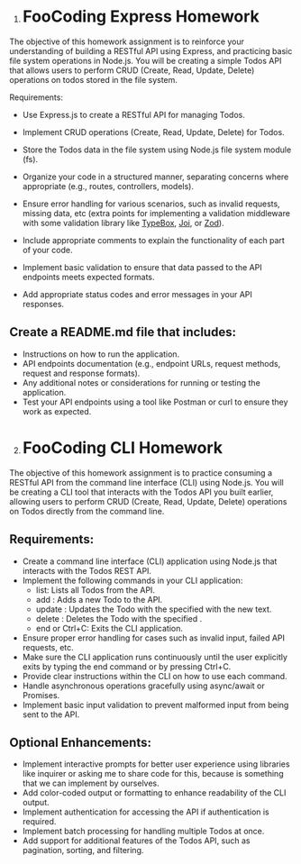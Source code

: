 1. # FooCoding Express Homework

The objective of this homework assignment is to reinforce your understanding of building a RESTful API using Express, and practicing basic file system operations in Node.js. You will be creating a simple Todos API that allows users to perform CRUD (Create, Read, Update, Delete) operations on todos stored in the file system.

Requirements:

-   Use Express.js to create a RESTful API for managing Todos.
-   Implement CRUD operations (Create, Read, Update, Delete) for Todos.
-   Store the Todos data in the file system using Node.js file system module (fs).
-   Organize your code in a structured manner, separating concerns where appropriate (e.g., routes, controllers, models).

-   Ensure error handling for various scenarios, such as invalid requests, missing data, etc (extra points for implementing a validation middleware with some validation library like [TypeBox](https://www.npmjs.com/package/@sinclair/typebox), [Joi](https://www.npmjs.com/package/joi), or [Zod](https://www.npmjs.com/package/zod)).

-   Include appropriate comments to explain the functionality of each part of your code.
-   Implement basic validation to ensure that data passed to the API endpoints meets expected formats.
-   Add appropriate status codes and error messages in your API responses.

## Create a README.md file that includes:

-   Instructions on how to run the application.
-   API endpoints documentation (e.g., endpoint URLs, request methods, request and response formats).
-   Any additional notes or considerations for running or testing the application.
-   Test your API endpoints using a tool like Postman or curl to ensure they work as expected.

2. # FooCoding CLI Homework

The objective of this homework assignment is to practice consuming a RESTful API from the command line interface (CLI) using Node.js. You will be creating a CLI tool that interacts with the Todos API you built earlier, allowing users to perform CRUD (Create, Read, Update, Delete) operations on Todos directly from the command line.

## Requirements:

-   Create a command line interface (CLI) application using Node.js that interacts with the Todos REST API.
-   Implement the following commands in your CLI application:
    -   list: Lists all Todos from the API.
    -   add <todo>: Adds a new Todo to the API.
    -   update <id> <todo>: Updates the Todo with the specified <id> with the new <todo> text.
    -   delete <id>: Deletes the Todo with the specified <id>.
    -   end or Ctrl+C: Exits the CLI application.
-   Ensure proper error handling for cases such as invalid input, failed API requests, etc.
-   Make sure the CLI application runs continuously until the user explicitly exits by typing the end command or by pressing Ctrl+C.
-   Provide clear instructions within the CLI on how to use each command.
-   Handle asynchronous operations gracefully using async/await or Promises.
-   Implement basic input validation to prevent malformed input from being sent to the API.

## Optional Enhancements:

-   Implement interactive prompts for better user experience using libraries like inquirer or asking me to share code for this, because is something that we can implement by ourselves.
-   Add color-coded output or formatting to enhance readability of the CLI output.
-   Implement authentication for accessing the API if authentication is required.
-   Implement batch processing for handling multiple Todos at once.
-   Add support for additional features of the Todos API, such as pagination, sorting, and filtering.
